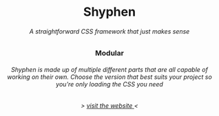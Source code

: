 <h1 align="center">Shyphen</h1>
<h6 align="center">A straightforward CSS framework that just makes sense</h6>
<h3 align="center">Modular</h3>
<h6 align="center">Shyphen is made up of multiple different parts that are all capable of working on their own. Choose the version that best suits your project so you're only loading the CSS you need</h6>
<h6 align="center">> <a href="https://shyphen.vuw.nu">visit the website </a> <</h6>
